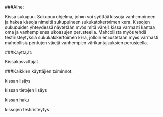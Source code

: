 ###Aihe: 

Kissa sukupuu. Sukupuu ohjelma, johon voi syöttää kissoja vanhempineen ja hakea kissoja nimeltä sukupuineen sukukatokertoimen kera. Kissojen sukupuiden yhteydessä näytetään myös mitä värejä kissa varmasti kantaa oma ja vanhempiensa ulkoasujen perusteella. Mahdollista myös tehdä testiristeytyksiä sukukatokertoimen kera, jolloin ennustetaan myös varmasti mahdollisia pentujen värejä vanhempien värikantajuuksien perusteella.

###Käyttäjät: 

Kissakasvattajat

###Kaikkien käyttäjien toiminnot: 

kissan lisäys

kissan tietojen lisäys

kissan haku

kissojen testiristeytys

